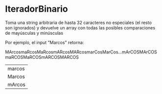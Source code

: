 # IteradorBinario
Toma una string arbitraria de hasta 32 caracteres no especiales (el resto son ignorados) y devuelve un array con todas las posibles comparaciones de mayúsculas y minúsculas

Por ejemplo, el input "Marcos" retorna:
<table>
  <tr><td>marcos</td></tr>
  <tr><td>Marcos</td></tr>
  <tr><td>mArcos</td></tr>
  <tr>MArcos</tr>
  <tr>maRcos</tr>
  <tr>MaRcos</tr>
  <tr>mARcos</tr>
  <tr>MARcos</tr>
  <tr>marCos</tr>
  <tr>MarCos</tr>
  <tr>...</tr>
  <tr>mArCOS</tr>
  <tr>MArCOS</tr>
  <tr>maRCOS</tr>
  <tr>MaRCOS</tr>
  <tr>mARCOS</tr>
  <tr>MARCOS</tr>
</table>
